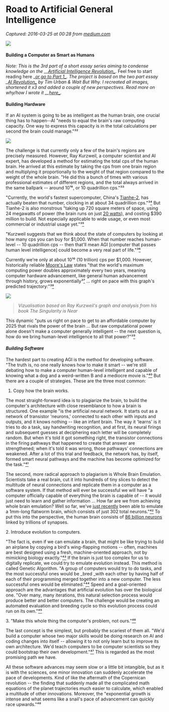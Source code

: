 # Road to Artificial General Intelligence

_Captured: 2016-03-25 at 00:28 from [medium.com](https://medium.com/ai-revolution/the-road-to-artificial-general-intelligence-45578b8585b9#.op72xnhef)_

![](https://cdn-images-1.medium.com/max/2000/1*A0TyIXDtzVE8qxJfVNSmJQ.jpeg)

#### Building a Computer as Smart as Humans

_Note: This is the 3rd part of a short essay series aiming to condense knowledge on the __[Artificial Intelligence Revolution_](http://medium.com/ai-revolution)_. Feel free to start reading here __[or go to Part 1_](https://medium.com/ai-revolution/ai-revolution-dfd51f9f3a74#.3bucyffu7)_. The project is based on the two part essay __[AI Revolution_](http://waitbutwhy.com/2015/01/artificial-intelligence-revolution-1.html)_ by Tim Urban & Wait But Why. I recreated all images, shortened it x3 and added a couple of new perspectives. Read more on why/how I wrote it __[here_](https://medium.com/ai-revolution/writing-ai-revolution-231633145281#.14j00ygg1)_._

#### Building Hardware

If an AI system is going to be as intelligent as the human brain, one crucial thing has to happen--AI "needs to equal the brain's raw computing capacity. One way to express this capacity is in the total calculations per second the brain could manage."³²

![](https://cdn-images-1.medium.com/max/800/1*1W55EkgNt9OZEIdqzVRTqA.gif)

The challenge is that currently only a few of the brain's regions are precisely measured. However, Ray Kurzweil, a computer scientist and AI expert, has developed a method for estimating the total cps of the human brain. He arrived at this estimate by taking the cps from one brain region and multiplying it proportionally to the weight of that region compared to the weight of the whole brain. "He did this a bunch of times with various professional estimates of different regions, and the total always arrived in the same ballpark -- around 10¹⁶, or 10 quadrillion cps."³³

"Currently, the world's fastest supercomputer, China's [Tianhe-2](http://www.reuters.com/article/2014/11/17/us-china-supercomputer-idUSKCN0J11VV20141117), has actually beaten that number, clocking in at about 34 quadrillion cps."³[⁴](https://medium.com/@pawsys/footnotes-d325588415a8#.o1b83497p) But Tianhe-2 is also monstrous "taking up 720 square meters of space, using 24 megawatts of power (the brain runs on just [20 watts](http://www.popsci.com/technology/article/2009-11/neuron-computer-chips-could-overcome-power-limitations-digital)), and costing $390 million to build. Not especially applicable to wide usage, or even most commercial or industrial usage yet."³[⁵](https://medium.com/@pawsys/footnotes-d325588415a8#.o1b83497p)

"Kurzweil suggests that we think about the state of computers by looking at how many cps you can buy for $1,000. When that number reaches human-level -- 10 quadrillion cps -- then that'll mean AGI [computer that passes human level intelligence] could become a very real part of life."³[⁶](https://medium.com/@pawsys/footnotes-d325588415a8#.o1b83497p)

Currently we're only at about 10¹⁰ (10 trillion) cps per $1,000. However, historically reliable [Moore's Law](http://www.mooreslaw.org/) states "that the world's maximum computing power doubles approximately every two years, meaning computer hardware advancement, like general human advancement through history, grows exponentially³[⁷](https://medium.com/@pawsys/footnotes-d325588415a8#.o1b83497p) … right on pace with this graph's predicted trajectory:"³[⁸](https://medium.com/@pawsys/footnotes-d325588415a8#.o1b83497p)

![](https://cdn-images-1.medium.com/max/800/1*bxekOxCkfR4gxn_uMacyBw.gif)

> _Vizualisation based on Ray Kurzweil's graph and analysis from his book The Singularity is Near_

This dynamic "puts us right on pace to get to an affordable computer by 2025 that rivals the power of the brain … But raw computational power alone doesn't make a computer generally intelligent -- the next question is, how do we bring human-level intelligence to all that power?"³[⁹](https://medium.com/@pawsys/footnotes-d325588415a8#.o1b83497p)

#### _Building Software_

The hardest part to creating AGI is the method for developing software. "The truth is, no one really knows how to make it smart -- we're still debating how to make a computer human-level intelligent and capable of knowing what a dog and a weird-written B and a mediocre movie is."[⁴⁰](https://medium.com/@pawsys/footnotes-d325588415a8#.o1b83497p) But there are a couple of strategies. These are the three most common:

  1. Copy how the brain works.

The most straight-forward idea is to plagiarize the brain, to build the computer's architecture with close resemblance to how a brain is structured. One example "is the artificial neural network. It starts out as a network of transistor 'neurons,' connected to each other with inputs and outputs, and it knows nothing -- like an infant brain. The way it 'learns' is it tries to do a task, say handwriting recognition, and at first, its neural firings and subsequent guesses at deciphering each letter will be completely random. But when it's told it got something right, the transistor connections in the firing pathways that happened to create that answer are strengthened; when it's told it was wrong, those pathways' connections are weakened. After a lot of this trial and feedback, the network has, by itself, formed smart neural pathways and the machine has become optimized for the task."[⁴¹](https://medium.com/@pawsys/footnotes-d325588415a8#.o1b83497p)

The second, more radical approach to plagiarism is Whole Brain Emulation. Scientists take a real brain, cut it into hundreds of tiny slices to detect the multitude of neural connections and replicate them in a computer as a software system. If that method will ever be successful we will have "a computer officially capable of everything the brain is capable of -- it would just need to learn and gather information … How far are we from achieving whole brain emulation? Well so far, we've [just recently](http://www.smithsonianmag.com/smart-news/weve-put-worms-mind-lego-robot-body-180953399/?no-ist) been able to emulate a 1mm-long flatworm brain, which consists of just 302 total neurons."[⁴²](https://medium.com/@pawsys/footnotes-d325588415a8#.o1b83497p) To put this into the perspective, the human brain consists of [86 billion neurons](http://www.ncbi.nlm.nih.gov/pubmed/19226510) linked by trillions of synapses.

2\. Introduce evolution to computers.

"The fact is, even if we can emulate a brain, that might be like trying to build an airplane by copying a bird's wing-flapping motions -- often, machines are best designed using a fresh, machine-oriented approach, not by mimicking biology exactly."[⁴³](https://medium.com/@pawsys/footnotes-d325588415a8#.o1b83497p) If the brain is just too complex for us to digitally replicate, we could try to emulate evolution instead. This method is called Genetic Algorithm. "A group of computers would try to do tasks, and the most successful ones would be _bred _with each other by having half of each of their programming merged together into a new computer. The less successful ones would be eliminated."[⁴⁴](https://medium.com/@pawsys/footnotes-d325588415a8#.o1b83497p) Speed and a goal-oriented approach are the advantages that artificial evolution has over the biological one. "Over many, many iterations, this natural selection process would produce better and better computers. The challenge would be creating an automated evaluation and breeding cycle so this evolution process could run on its own."[⁴⁵](https://medium.com/@pawsys/footnotes-d325588415a8#.o1b83497p)

3\. "Make this whole thing the computer's problem, not ours."[⁴⁶](https://medium.com/@pawsys/footnotes-d325588415a8#.o1b83497p)

The last concept is the simplest, but probably the scariest of them all. "We'd build a computer whose two major skills would be doing research on AI and coding changes into itself -- allowing it to not only learn but to improve its own architecture. We'd teach computers to be computer scientists so they could bootstrap their own development."[⁴⁷](https://medium.com/@pawsys/footnotes-d325588415a8#.o1b83497p) This is regarded as the most promising path we have.

All these software advances may seem slow or a little bit intangible, but as it is with the sciences, one minor innovation can suddenly accelerate the pace of developments. Kind of like the aftermath of the Copernican revolution -- the finding that suddenly made all the complicated math equations of the planet trajectories much easier to calculate, which enabled a multitude of other innovations. Moreover, the "exponential growth is intense and what seems like a snail's pace of advancement can quickly race upwards."⁴⁸
